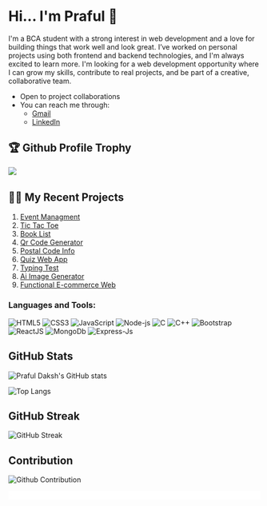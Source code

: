 # Hi... I'm Praful 👋

I'm a BCA student with a strong interest in web development and a love for building things that work well and look great. I’ve worked on personal projects using both frontend and backend technologies, and I'm always excited to learn more. I'm looking for a web development opportunity where I can grow my skills, contribute to real projects, and be part of a creative, collaborative team.

- Open to project collaborations
- You can reach me through:
  - [Gmail](mailto:prafuldaksh@gmail.com)
  - [LinkedIn](https://www.linkedin.com/in/praful-daksh-30868b2b6)

## 🏆 Github Profile Trophy

![](https://github-profile-trophy.vercel.app/?username=Praful-Daksh&theme=gruvbox&title=Commits,Repositories,Followers,Stars,Issues)

## 🧑‍💻 My Recent Projects

1. [Event Managment](https://show-time-six.vercel.app)
2. [Tic Tac Toe](https://praful-daksh.github.io/Tic-Tac-Toe)
3. [Book List](https://praful-daksh.github.io/Book-List)
4. [Qr Code Generator](https://praful-daksh.github.io/generateQr)
5. [Postal Code Info](https://praful-daksh.github.io/PostalCode)
6. [Quiz Web App](https://praful-daksh.github.io/QuizMaster)
7. [Typing Test](https://praful-daksh.github.io/Typing-Test)
8. [Ai Image Generator](https://praful-daksh.github.io/ImageAi)
9. [Functional E-commerce Web](https://praful-daksh.github.io/StyleEdg)

### Languages and Tools:

![HTML5](https://img.shields.io/badge/-HTML5-E34F26?style=flat&logo=html5&logoColor=white)
![CSS3](https://img.shields.io/badge/-CSS3-1572B6?style=flat&logo=css3&logoColor=white)
![JavaScript](https://img.shields.io/badge/-JavaScript-F7DF1E?style=flat&logo=javascript&logoColor=black)
![Node-js](https://img.shields.io/badge/node.js-339933?style=flat&logo&logo=Node.js&logoColor=white)
![C](https://img.shields.io/badge/-C-A8B9CC?style=flat&logo=c&logoColor=white)
![C++](https://img.shields.io/badge/-C++-blue?logo=cplusplus)
![Bootstrap](https://img.shields.io/badge/-Bootstrap-7952B3?style=flat&logo=bootstrap&logoColor=white)
![ReactJS](https://img.shields.io/badge/-reactjs-blue?style=flat&logo=react&logoColor=white)
![MongoDb](https://img.shields.io/badge/-mongoDb-green?style=flat&logo=mongodb&logoColor=white)
![Express-Js](https://img.shields.io/badge/-expressJs-darkgreen?style=flat&logo=express&logoColor=white)

## GitHub Stats

![Praful Daksh's GitHub stats](https://github-readme-stats.vercel.app/api?username=Praful-Daksh&show_icons=true&theme=dark&count_private=true)

![Top Langs](https://github-readme-stats.vercel.app/api/top-langs/?username=Praful-Daksh&layout=compact&theme=dark)

## GitHub Streak

![GitHub Streak](https://github-readme-streak-stats.herokuapp.com/?user=Praful-Daksh&theme=dark)

## Contribution

![Github Contribution](https://github-readme-activity-graph.vercel.app/graph?username=Praful-Daksh&theme=merko&height=300&area=true&days=30&grid=false)

![](red.gif)
